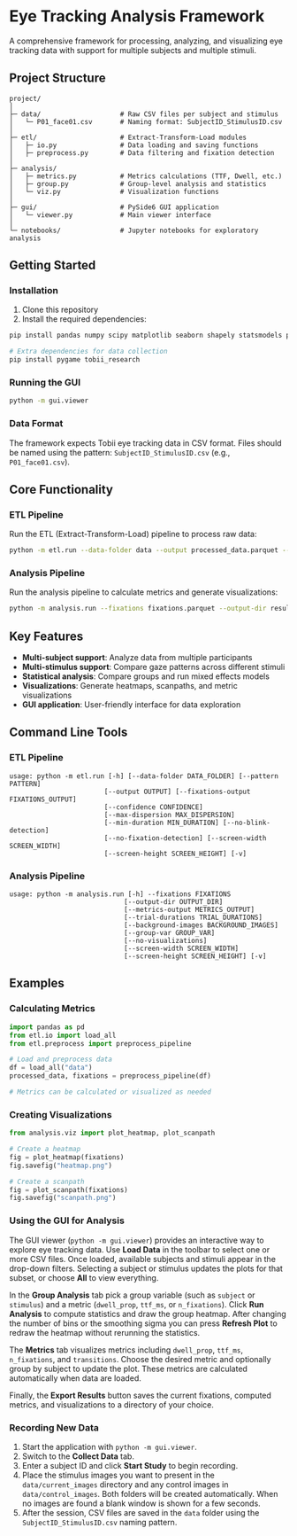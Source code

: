 # Eye Tracking Analysis Framework

A comprehensive framework for processing, analyzing, and visualizing eye tracking data with support for multiple subjects and multiple stimuli.

## Project Structure

```
project/
│
├─ data/                    # Raw CSV files per subject and stimulus
│   └─ P01_face01.csv       # Naming format: SubjectID_StimulusID.csv
│
├─ etl/                     # Extract-Transform-Load modules
│   ├─ io.py                # Data loading and saving functions
│   ├─ preprocess.py        # Data filtering and fixation detection
│
├─ analysis/
│   ├─ metrics.py           # Metrics calculations (TTF, Dwell, etc.)
│   ├─ group.py             # Group-level analysis and statistics
│   └─ viz.py               # Visualization functions
│
├─ gui/                     # PySide6 GUI application
│   └─ viewer.py            # Main viewer interface
│
└─ notebooks/               # Jupyter notebooks for exploratory analysis
```

## Getting Started

### Installation

1. Clone this repository
2. Install the required dependencies:

```bash
pip install pandas numpy scipy matplotlib seaborn shapely statsmodels pingouin PySide6

# Extra dependencies for data collection
pip install pygame tobii_research
```

### Running the GUI

```bash
python -m gui.viewer
```

### Data Format

The framework expects Tobii eye tracking data in CSV format. Files should be named using the pattern: `SubjectID_StimulusID.csv` (e.g., `P01_face01.csv`).

## Core Functionality

### ETL Pipeline

Run the ETL (Extract-Transform-Load) pipeline to process raw data:

```bash
python -m etl.run --data-folder data --output processed_data.parquet --fixations-output fixations.parquet
```

### Analysis Pipeline

Run the analysis pipeline to calculate metrics and generate visualizations:

```bash
python -m analysis.run --fixations fixations.parquet --output-dir results
```

## Key Features

- **Multi-subject support**: Analyze data from multiple participants
- **Multi-stimulus support**: Compare gaze patterns across different stimuli
- **Statistical analysis**: Compare groups and run mixed effects models
- **Visualizations**: Generate heatmaps, scanpaths, and metric visualizations
- **GUI application**: User-friendly interface for data exploration

## Command Line Tools

### ETL Pipeline

```
usage: python -m etl.run [-h] [--data-folder DATA_FOLDER] [--pattern PATTERN]
                        [--output OUTPUT] [--fixations-output FIXATIONS_OUTPUT]
                        [--confidence CONFIDENCE]
                        [--max-dispersion MAX_DISPERSION]
                        [--min-duration MIN_DURATION] [--no-blink-detection]
                        [--no-fixation-detection] [--screen-width SCREEN_WIDTH]
                        [--screen-height SCREEN_HEIGHT] [-v]
```

### Analysis Pipeline

```
usage: python -m analysis.run [-h] --fixations FIXATIONS
                             [--output-dir OUTPUT_DIR]
                             [--metrics-output METRICS_OUTPUT]
                             [--trial-durations TRIAL_DURATIONS]
                             [--background-images BACKGROUND_IMAGES]
                             [--group-var GROUP_VAR]
                             [--no-visualizations]
                             [--screen-width SCREEN_WIDTH]
                             [--screen-height SCREEN_HEIGHT] [-v]
```

## Examples

### Calculating Metrics

```python
import pandas as pd
from etl.io import load_all
from etl.preprocess import preprocess_pipeline

# Load and preprocess data
df = load_all("data")
processed_data, fixations = preprocess_pipeline(df)

# Metrics can be calculated or visualized as needed
```

### Creating Visualizations

```python
from analysis.viz import plot_heatmap, plot_scanpath

# Create a heatmap
fig = plot_heatmap(fixations)
fig.savefig("heatmap.png")

# Create a scanpath
fig = plot_scanpath(fixations)
fig.savefig("scanpath.png")
```

### Using the GUI for Analysis

The GUI viewer (`python -m gui.viewer`) provides an interactive way to explore
eye tracking data. Use **Load Data** in the toolbar to select one or more CSV
files. Once loaded, available subjects and stimuli appear in the drop-down
filters. Selecting a subject or stimulus updates the plots for that subset, or
choose **All** to view everything.

In the **Group Analysis** tab pick a group variable (such as `subject` or
`stimulus`) and a metric (`dwell_prop`, `ttf_ms`, or `n_fixations`). Click
**Run Analysis** to compute statistics and draw the group heatmap. After
changing the number of bins or the smoothing sigma you can press **Refresh
Plot** to redraw the heatmap without rerunning the statistics.

The **Metrics** tab visualizes metrics including `dwell_prop`, `ttf_ms`,
`n_fixations`, and `transitions`. Choose the desired metric and optionally group
by subject to update the plot. These metrics are calculated automatically when
data are loaded.

Finally, the **Export Results** button saves the current fixations, computed
metrics, and visualizations to a directory of your choice.

### Recording New Data

1. Start the application with `python -m gui.viewer`.
2. Switch to the **Collect Data** tab.
3. Enter a subject ID and click **Start Study** to begin recording.
4. Place the stimulus images you want to present in the `data/current_images`
   directory and any control images in `data/control_images`. Both folders
   will be created automatically. When no images are found a blank window is
   shown for a few seconds.
5. After the session, CSV files are saved in the `data` folder using the
   `SubjectID_StimulusID.csv` naming pattern.
